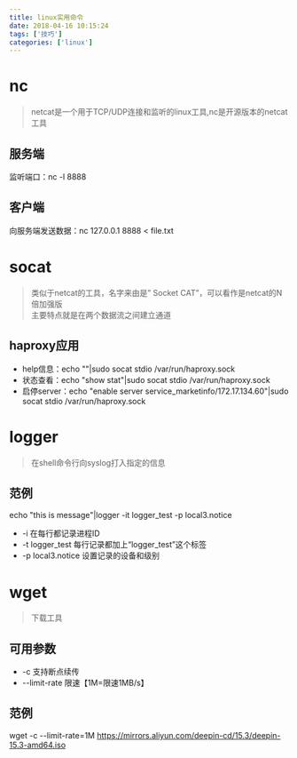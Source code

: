 ```yaml
---
title: linux实用命令
date: 2018-04-16 10:15:24
tags: ['技巧']
categories: ['linux']
---
```


# nc
>netcat是一个用于TCP/UDP连接和监听的linux工具,nc是开源版本的netcat工具
## 服务端
监听端口：nc -l 8888
## 客户端
向服务端发送数据：nc 127.0.0.1 8888 < file.txt

# socat
>类似于netcat的工具，名字来由是” Socket CAT”，可以看作是netcat的N倍加强版  
>主要特点就是在两个数据流之间建立通道
## haproxy应用
* help信息：echo ""|sudo socat stdio /var/run/haproxy.sock
* 状态查看：echo "show stat"|sudo socat stdio /var/run/haproxy.sock
* 启停server：echo "enable server service_marketinfo/172.17.134.60"|sudo socat stdio /var/run/haproxy.sock

# logger
>在shell命令行向syslog打入指定的信息

## 范例
echo "this is message"|logger -it logger_test -p local3.notice

* -i 在每行都记录进程ID
* -t logger_test 每行记录都加上“logger_test”这个标签
* -p local3.notice 设置记录的设备和级别

# wget
>下载工具

## 可用参数
* -c 支持断点续传
* --limit-rate 限速【1M=限速1MB/s】

## 范例
wget -c --limit-rate=1M https://mirrors.aliyun.com/deepin-cd/15.3/deepin-15.3-amd64.iso
